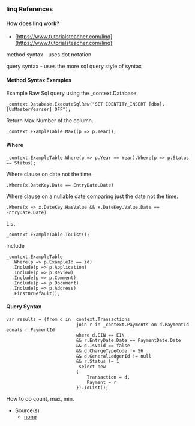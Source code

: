 ### linq References

#### How does linq work?
- [https://www.tutorialsteacher.com/linq](https://www.tutorialsteacher.com/linq)

method syntax - uses dot notation

query syntax - uses the more sql query style of syntax

#### Method Syntax Examples
Example Raw Sql query using the _context.Database.

`_context.Database.ExecuteSqlRaw("SET IDENTITY_INSERT [dbo].[UsMasterYearser] OFF");`

Return Max Number of the column.

```
_context.ExampleTable.Max((p => p.Year));
```

#### Where
```
_context.ExampleTable.Where(p => p.Year == Year).Where(p => p.Status == Status);
```
Where clause on date not the time.
```
.Where(x.DateKey.Date == EntryDate.Date)
```
Where clause on a nullable date comparing just the date not the time.
```
.Where(x => x.DateKey.HasValue && x.DateKey.Value.Date == EntryDate.Date)
```

List
```
_context.ExampleTable.ToList();
```

Include
```
_context.ExampleTable
  .Where(p => p.ExampleId == id)
  .Include(p => p.Application)
  .Include(p => p.Review)
  .Include(p => p.Comment)
  .Include(p => p.Document)
  .Include(p => p.Address)
  .FirstOrDefault();
```

#### Query Syntax
```
var results = (from d in _context.Transactions
                          join r in _context.Payments on d.PaymentId equals r.PaymentId
                          where d.EIN == EIN
                          && r.EntryDate.Date == PaymentDate.Date
                          && d.IsVoid == false
                          && d.ChargeTypeCode != 56
                          && d.GeneralLedgerId != null
                          && r.Status != 1
                           select new
                          {
                              Transaction = d,
                              Payment = r
                          }).ToList();
```

How to do count, max, min.

- Source(s)
  - [none](#)
